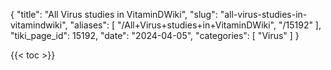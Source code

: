 {
  "title": "All Virus studies in VitaminDWiki",
  "slug": "all-virus-studies-in-vitamindwiki",
  "aliases": [
    "/All+Virus+studies+in+VitaminDWiki",
    "/15192"
  ],
  "tiki_page_id": 15192,
  "date": "2024-04-05",
  "categories": [
    "Virus"
  ]
}

{{< toc >}}
